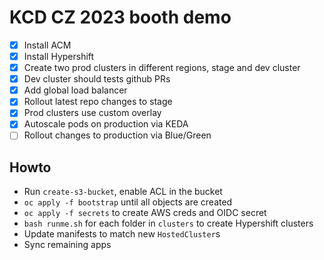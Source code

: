 # KCD CZ 2023 booth demo

* [x] Install ACM
* [x] Install Hypershift
* [x] Create two prod clusters in different regions, stage and dev cluster
* [x] Dev cluster should tests github PRs
* [x] Add global load balancer
* [x] Rollout latest repo changes to stage
* [x] Prod clusters use custom overlay
* [x] Autoscale pods on production via KEDA
* [ ] Rollout changes to production via Blue/Green

## Howto

* Run `create-s3-bucket`, enable ACL in the bucket
* `oc apply -f bootstrap` until all objects are created
* `oc apply -f secrets` to create AWS creds and OIDC secret
* `bash runme.sh` for each folder in `clusters` to create Hypershift clusters
* Update manifests to match new `HostedCluster`s
* Sync remaining apps
